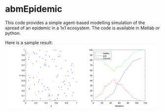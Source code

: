# abmEpidemic
 
This code provides a simple agent-based modelling simulation of the spread of an epidemic in a 1x1 ecosystem. The code is available in Matlab or python.

Here is a sample result:
![](https://github.com/ciore/abmEpidemic/blob/master/result_norestrictions.png)
